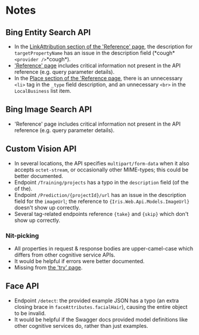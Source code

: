 # Notes

## Bing Entity Search API
- In the [LinkAttribution section of the 'Reference' page](https://docs.microsoft.com/en-us/rest/api/cognitiveservices/bing-entities-api-v7-reference#linkattribution), the description for `targetPropertyName` has an issue in the description field (\*cough\*`<provider />`\*cough\*).
- ['Reference' page](https://docs.microsoft.com/en-us/rest/api/cognitiveservices/bing-entities-api-v7-reference) includes critical information not present in the API reference (e.g. query parameter details).
- In the [Place section of the 'Reference page](https://docs.microsoft.com/en-us/rest/api/cognitiveservices/bing-entities-api-v7-reference#place), there is an unnecessary `<li>` tag in the `_type` field description, and an unnecessary `<br>` in the `LocalBusiness` list item.

## Bing Image Search API
- 'Reference' page includes critical information not present in the API reference (e.g. query parameter details).

## Custom Vision API
- In several locations, the API specifies `multipart/form-data` when it also accepts `octet-stream`, or occasionally other MIME-types; this could be better documented.
- Endpoint `/Training/projects` has a typo in the `description` field (of the of the).
- Endpoint `/Prediction/{projectId}/url` has an issue in the description field for the `imageUrl`; the reference to `{Iris.Web.Api.Models.ImageUrl}` doesn't show up correctly.
- Several tag-related endpoints reference `{take}` and `{skip}` which don't show up correctly.

### Nit-picking
- All properties in request & response bodies are upper-camel-case which differs from other cognitive service APIs.
- It would be helpful if errors were better documented.
- Missing from [the 'try' page](https://azure.microsoft.com/en-us/try/cognitive-services/).

## Face API
- Endpoint `/detect`: the provided example JSON has a typo (an extra closing brace in `faceAttributes.facialHair`), causing the entire object to be invalid.
- It would be helpful if the Swagger docs provided model definitions like other cognitive services do, rather than just examples.
